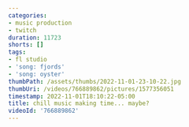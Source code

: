 ```yaml
---
categories:
- music production
- twitch
duration: 11723
shorts: []
tags:
- fl studio
- 'song: fjords'
- 'song: oyster'
thumbPath: /assets/thumbs/2022-11-01-23-10-22.jpg
thumbUri: /videos/766889862/pictures/1577356051
timestamp: 2022-11-01T18:10:22-05:00
title: chill music making time... maybe?
videoId: '766889862'
---
```

